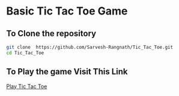 # Basic Tic Tac Toe Game

## To Clone the repository
```bash
git clone  https://github.com/Sarvesh-Rangnath/Tic_Tac_Toe.git
cd Tic_Tac_Toe
```
## To Play the game Visit This Link
<!-- This link will open in a new tab in most markdown renderers that support HTML -->
<a href="https://sarveshgr17.github.io/Tic_Tac_Toe/" target="_blank">Play Tic Tac Toe</a>
